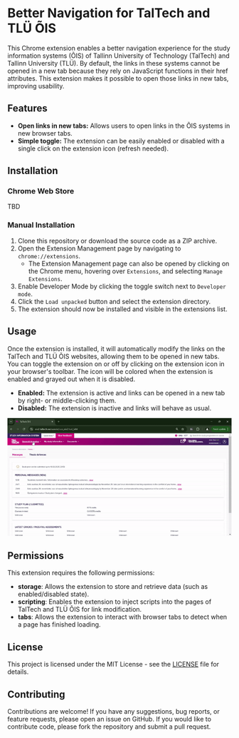 # Better Navigation for TalTech and TLÜ ÕIS

This Chrome extension enables a better navigation experience for the study information systems (ÕIS)
of Tallinn University of Technology (TalTech) and Tallinn University (TLÜ). By default, the links in these systems cannot be opened in a new tab
because they rely on JavaScript functions in their href attributes.
This extension makes it possible to open those links in new tabs, improving usability.

## Features

- **Open links in new tabs:** Allows users to open links in the ÕIS systems in new browser tabs.
- **Simple toggle:** The extension can be easily enabled or disabled with a single click on the extension icon (refresh
  needed).

## Installation

### Chrome Web Store

TBD

### Manual Installation

1. Clone this repository or download the source code as a ZIP archive.
2. Open the Extension Management page by navigating to `chrome://extensions`.
    - The Extension Management page can also be opened by clicking on the Chrome menu, hovering over `Extensions`, and
      selecting `Manage Extensions`.
3. Enable Developer Mode by clicking the toggle switch next to `Developer mode`.
4. Click the `Load unpacked` button and select the extension directory.
5. The extension should now be installed and visible in the extensions list.

## Usage

Once the extension is installed, it will automatically modify the links
on the TalTech and TLÜ ÕIS websites, allowing them to be opened in new tabs.
You can toggle the extension on or off by clicking on the extension icon
in your browser's toolbar. The icon will be colored when the extension is enabled
and grayed out when it is disabled.

- **Enabled:** The extension is active and links can be opened in a new tab by right- or middle-clicking them.
- **Disabled:** The extension is inactive and links will behave as usual.

[![Demo](demo.gif)](demo.gif)

## Permissions

This extension requires the following permissions:

- **storage**: Allows the extension to store and retrieve data (such as enabled/disabled state).
- **scripting**: Enables the extension to inject scripts into the pages of TalTech and TLÜ ÕIS for link modification.
- **tabs**: Allows the extension to interact with browser tabs to detect when a page has finished loading.

## License

This project is licensed under the MIT License - see the [LICENSE](LICENSE) file for details.

## Contributing

Contributions are welcome! If you have any suggestions, bug reports, or feature requests,
please open an issue on GitHub. If you would like to contribute code, please fork the repository
and submit a pull request.
